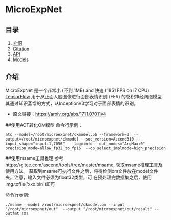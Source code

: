 # MicroExpNet

## 目录

1. [介绍](#介绍)
2. [Citation](#citation)
3. [API](#api)
4. [Models](#models)

## 介绍

MicroExpNet 是一个非常小 (不到 1MB) and 快速 (1851 FPS on i7 CPU) [TensorFlow](https://www.tensorflow.org/) 用于从正面人脸图像进行面部表情识别 (FER) 的卷积神经网络模型.其通过知识蒸馏的方式，从InceptionV3学习对于面部表情的识别。

 - 原文链接：https://arxiv.org/abs/1711.07011v4

##使用ACT转化OM模型
命令行示例：

`
atc --model=/root/microexpnet/ckmodel.pb --framework=3 
--output=/root/microexpnet/ckmodel --soc_version=Ascend310 --input_shape="input:1,7056" 
--log=info --out_nodes="ArgMax:0" --precision_mode=allow_fp32_to_fp16 
--op_select_implmode=high_precision
`

##使用msame工具推理
参考 https://gitee.com/ascend/tools/tree/master/msame, 获取msame推理工具及使用方法。
获取到msame可执行文件之后，将待检测om文件放在model文件夹。注意，输入文件必须为float32类型，可
在预处理完数据集之后，使用img.tofile('xxx.bin')即可

命令行示例:

`
./msame --model /root/microexpnet/ckmodel.om --input "/root/microexpnet/out" 
--output "/root/microexpnet/out/result" --outfmt TXT
`
